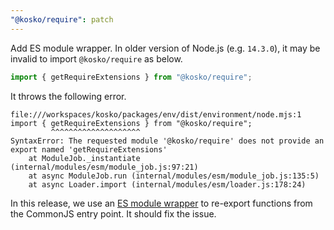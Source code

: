 ```yaml
---
"@kosko/require": patch
---
```


Add ES module wrapper. In older version of Node.js (e.g. `14.3.0`), it may be invalid to import `@kosko/require` as below.

```js
import { getRequireExtensions } from "@kosko/require";
```

It throws the following error.

```
file:///workspaces/kosko/packages/env/dist/environment/node.mjs:1
import { getRequireExtensions } from "@kosko/require";
         ^^^^^^^^^^^^^^^^^^^^
SyntaxError: The requested module '@kosko/require' does not provide an export named 'getRequireExtensions'
    at ModuleJob._instantiate (internal/modules/esm/module_job.js:97:21)
    at async ModuleJob.run (internal/modules/esm/module_job.js:135:5)
    at async Loader.import (internal/modules/esm/loader.js:178:24)
```

In this release, we use an [ES module wrapper](https://nodejs.org/dist/latest-v14.x/docs/api/packages.html#packages_approach_1_use_an_es_module_wrapper) to re-export functions from the CommonJS entry point. It should fix the issue.
